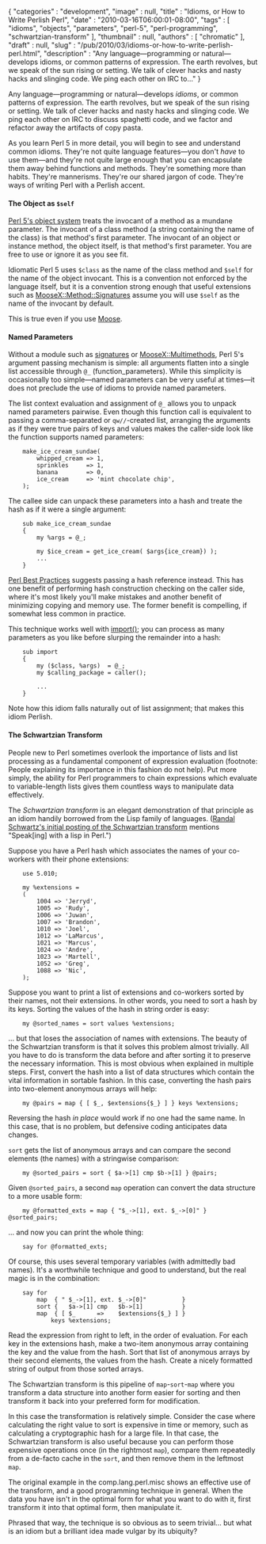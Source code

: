 {
   "categories" : "development",
   "image" : null,
   "title" : "Idioms, or How to Write Perlish Perl",
   "date" : "2010-03-16T06:00:01-08:00",
   "tags" : [
      "idioms",
      "objects",
      "parameters",
      "perl-5",
      "perl-programming",
      "schwartzian-transform"
   ],
   "thumbnail" : null,
   "authors" : [
      "chromatic"
   ],
   "draft" : null,
   "slug" : "/pub/2010/03/idioms-or-how-to-write-perlish-perl.html",
   "description" : "Any language&mdash;programming or natural&mdash;develops idioms, or common patterns of expression. The earth revolves, but we speak of the sun rising or setting. We talk of clever hacks and nasty hacks and slinging code. We ping each other on IRC to..."
}



Any language—programming or natural—develops *idioms*, or common patterns of expression. The earth revolves, but we speak of the sun rising or setting. We talk of clever hacks and nasty hacks and slinging code. We ping each other on IRC to discuss spaghetti code, and we factor and refactor away the artifacts of copy pasta.

As you learn Perl 5 in more detail, you will begin to see and understand common idioms. They're not quite language features—you don't *have* to use them—and they're not quite large enough that you can encapsulate them away behind functions and methods. They're something more than habits. They're mannerisms. They're our shared jargon of code. They're ways of writing Perl with a Perlish accent.

#### **The Object as `$self`**

[Perl 5's object system](http://learnperl.scratchcomputing.com/tutorials/objects/) treats the invocant of a method as a mundane parameter. The invocant of a class method (a string containing the name of the class) is that method's first parameter. The invocant of an object or instance method, the object itself, is that method's first parameter. You are free to use or ignore it as you see fit.

Idiomatic Perl 5 uses `$class` as the name of the class method and `$self` for the name of the object invocant. This is a convention not enforced by the language itself, but it is a convention strong enough that useful extensions such as [MooseX::Method::Signatures](http://search.cpan.org/perldoc?MooseX::Method::Signatures) assume you will use `$self` as the name of the invocant by default.

This is true even if you use [Moose](http://moose.perl.org/).

#### **Named Parameters**

Without a module such as [signatures](http://search.cpan.org/perldoc?signatures) or [MooseX::Multimethods](http://search.cpan.org/perldoc?MooseX::Multimethods), Perl 5's argument passing mechanism is simple: all arguments flatten into a single list accessible through `@_` (function\_parameters). While this simplicity is occasionally too simple—named parameters can be very useful at times—it does not preclude the use of idioms to provide named parameters.

The list context evaluation and assignment of `@_` allows you to unpack named parameters pairwise. Even though this function call is equivalent to passing a comma-separated or `qw//`-created list, arranging the arguments as if they were true pairs of keys and values makes the caller-side look like the function supports named parameters:

        make_ice_cream_sundae(
            whipped_cream => 1,
            sprinkles     => 1,
            banana        => 0,
            ice_cream     => 'mint chocolate chip',
        );

The callee side can unpack these parameters into a hash and treate the hash as if it were a single argument:

        sub make_ice_cream_sundae
        {
            my %args = @_;

            my $ice_cream = get_ice_cream( $args{ice_cream}) );
            ...
        }

[Perl Best Practices](http://books.google.com/books?id=yMMRnPQ7CSMC) suggests passing a hash reference instead. This has one benefit of performing hash construction checking on the caller side, where it's most likely you'll make mistakes and another benefit of minimizing copying and memory use. The former benefit is compelling, if somewhat less common in practice.

This technique works well with [import()](http://perldoc.perl.org/functions/import.html); you can process as many parameters as you like before slurping the remainder into a hash:

        sub import
        {
            my ($class, %args)  = @_;
            my $calling_package = caller();

            ...
        }

Note how this idiom falls naturally out of list assignment; that makes this idiom Perlish.

#### **The Schwartzian Transform**

People new to Perl sometimes overlook the importance of lists and list processing as a fundamental component of expression evaluation (footnote: People explaining its importance in this fashion do not help). Put more simply, the ability for Perl programmers to chain expressions which evaluate to variable-length lists gives them countless ways to manipulate data effectively.

The *Schwartzian transform* is an elegant demonstration of that principle as an idiom handily borrowed from the Lisp family of languages. ([Randal Schwartz's initial posting of the Schwartzian transform](http://groups.google.com/group/comp.unix.shell/browse_frm/thread/31da%0A970cebb30c6d?hl=en&pli=1) mentions "Speak\[ing\] with a lisp in Perl.")

Suppose you have a Perl hash which associates the names of your co-workers with their phone extensions:

        use 5.010;

        my %extensions =
        (
            1004 => 'Jerryd',
            1005 => 'Rudy',
            1006 => 'Juwan',
            1007 => 'Brandon',
            1010 => 'Joel',
            1012 => 'LaMarcus',
            1021 => 'Marcus',
            1024 => 'Andre',
            1023 => 'Martell',
            1052 => 'Greg',
            1088 => 'Nic',
        );

Suppose you want to print a list of extensions and co-workers sorted by their names, not their extensions. In other words, you need to sort a hash by its keys. Sorting the values of the hash in string order is easy:

        my @sorted_names = sort values %extensions;

... but that loses the association of names with extensions. The beauty of the Schwartzian transform is that it solves this problem almost trivially. All you have to do is transform the data before and after sorting it to preserve the necessary information. This is most obvious when explained in multiple steps. First, convert the hash into a list of data structures which contain the vital information in sortable fashion. In this case, converting the hash pairs into two-element anonymous arrays will help:

        my @pairs = map { [ $_, $extensions{$_} ] } keys %extensions;

Reversing the hash *in place* would work if no one had the same name. In this case, that is no problem, but defensive coding anticipates data changes.

`sort` gets the list of anonymous arrays and can compare the second elements (the names) with a stringwise comparison:

        my @sorted_pairs = sort { $a->[1] cmp $b->[1] } @pairs;

Given `@sorted_pairs`, a second `map` operation can convert the data structure to a more usable form:

        my @formatted_exts = map { "$_->[1], ext. $_->[0]" } @sorted_pairs;

... and now you can print the whole thing:

        say for @formatted_exts;

Of course, this uses several temporary variables (with admittedly bad names). It's a worthwhile technique and good to understand, but the real magic is in the combination:

        say for
            map  { " $_->[1], ext. $_->[0]"          }
            sort {   $a->[1] cmp   $b->[1]           }
            map  { [ $_      =>    $extensions{$_} ] }
                keys %extensions;

Read the expression from right to left, in the order of evaluation. For each key in the extensions hash, make a two-item anonymous array containing the key and the value from the hash. Sort that list of anonymous arrays by their second elements, the values from the hash. Create a nicely formatted string of output from those sorted arrays.

The Schwartzian transform is this pipeline of `map`-`sort`-`map` where you transform a data structure into another form easier for sorting and then transform it back into your preferred form for modification.

In this case the transformation is relatively simple. Consider the case where calculating the right value to sort is expensive in time or memory, such as calculating a cryptographic hash for a large file. In that case, the Schwartzian transform is also useful because you can perform those expensive operations once (in the rightmost `map`), compare them repeatedly from a de-facto cache in the `sort`, and then remove them in the leftmost `map`.

The original example in the comp.lang.perl.misc shows an effective use of the transform, and a good programming technique in general. When the data you have isn't in the optimal form for what you want to do with it, first transform it into that optimal form, then manipulate it.

Phrased that way, the technique is so obvious as to seem trivial... but what is an idiom but a brilliant idea made vulgar by its ubiquity?
